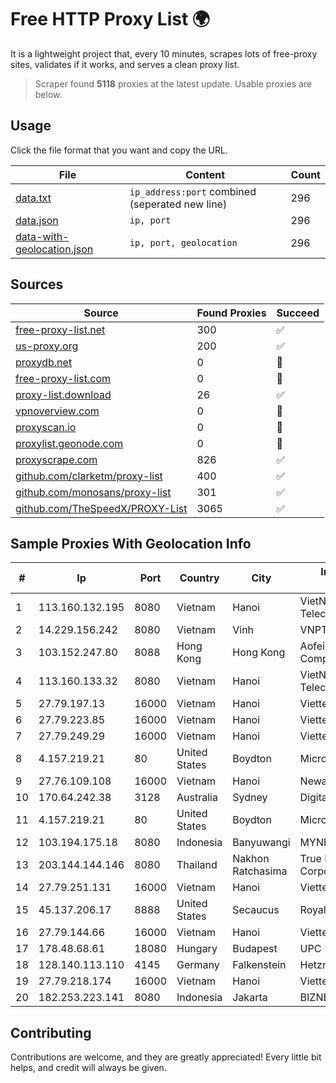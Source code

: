 
# Free HTTP Proxy List 🌍

It is a lightweight project that, every 10 minutes, scrapes lots of free-proxy sites, validates if it works, and serves a clean proxy list.


> Scraper found **5118** proxies at the latest update. Usable proxies are below.

## Usage

Click the file format that you want and copy the URL.


|File|Content|Count|
|----|-------|-----|
|[data.txt](https://raw.githubusercontent.com/themiralay/Proxy-List-World/master/data.txt)|`ip_address:port` combined (seperated new line)|296|
|[data.json](https://raw.githubusercontent.com/themiralay/Proxy-List-World/master/data.json)|`ip, port`|296|
|[data-with-geolocation.json](https://raw.githubusercontent.com/themiralay/Proxy-List-World/master/data-with-geolocation.json)|`ip, port, geolocation`|296|

## Sources

|Source|Found Proxies|Succeed|
|------|-------------|-------|
|[free-proxy-list.net](https://free-proxy-list.net)|300|✅|
|[us-proxy.org](https://www.us-proxy.org)|200|✅|
|[proxydb.net](http://proxydb.net)|0|🚫|
|[free-proxy-list.com](https://free-proxy-list.com/?page=&port=&type%5B%5D=http&type%5B%5D=https&up_time=0&search=Search)|0|🚫|
|[proxy-list.download](https://www.proxy-list.download/HTTP)|26|✅|
|[vpnoverview.com](https://vpnoverview.com/privacy/anonymous-browsing/free-proxy-servers)|0|🚫|
|[proxyscan.io](https://www.proxyscan.io)|0|🚫|
|[proxylist.geonode.com](https://proxylist.geonode.com/api/proxy-list?limit=300&page=1&sort_by=lastChecked&sort_type=desc&protocols=http,https)|0|🚫|
|[proxyscrape.com](https://api.proxyscrape.com/v2/?request=displayproxies&protocol=http&timeout=10000&country=all&ssl=all&anonymity=all)|826|✅|
|[github.com/clarketm/proxy-list](https://raw.githubusercontent.com/clarketm/proxy-list/master/proxy-list-raw.txt)|400|✅|
|[github.com/monosans/proxy-list](https://raw.githubusercontent.com/monosans/proxy-list/main/proxies/http.txt)|301|✅|
|[github.com/TheSpeedX/PROXY-List](https://raw.githubusercontent.com/TheSpeedX/PROXY-List/master/http.txt)|3065|✅|


## Sample Proxies With Geolocation Info

|#|Ip|Port|Country|City|Internet Service Provider|
|-|--|----|-------|----|-------------------------|
|1|113.160.132.195|8080|Vietnam|Hanoi|VietNam Post and Telecom Corporation|
|2|14.229.156.242|8080|Vietnam|Vinh|VNPT|
|3|103.152.247.80|8088|Hong Kong|Hong Kong|Aofei Data International Company Limited|
|4|113.160.133.32|8080|Vietnam|Hanoi|VietNam Post and Telecom Corporation|
|5|27.79.197.13|16000|Vietnam|Hanoi|Viettel Corporation|
|6|27.79.223.85|16000|Vietnam|Hanoi|Viettel Corporation|
|7|27.79.249.29|16000|Vietnam|Hanoi|Viettel Corporation|
|8|4.157.219.21|80|United States|Boydton|Microsoft Corporation|
|9|27.76.109.108|16000|Vietnam|Hanoi|Newass2011xDSLHCMC|
|10|170.64.242.38|3128|Australia|Sydney|DigitalOcean, LLC|
|11|4.157.219.21|80|United States|Boydton|Microsoft Corporation|
|12|103.194.175.18|8080|Indonesia|Banyuwangi|MYNET|
|13|203.144.144.146|8080|Thailand|Nakhon Ratchasima|True Internet Corporation CO. Ltd.|
|14|27.79.251.131|16000|Vietnam|Hanoi|Viettel Corporation|
|15|45.137.206.17|8888|United States|Secaucus|RoyaleHosting BV|
|16|27.79.144.66|16000|Vietnam|Hanoi|Viettel Corporation|
|17|178.48.68.61|18080|Hungary|Budapest|UPC|
|18|128.140.113.110|4145|Germany|Falkenstein|Hetzner Online GmbH|
|19|27.79.218.174|16000|Vietnam|Hanoi|Viettel Corporation|
|20|182.253.223.141|8080|Indonesia|Jakarta|BIZNET|



## Contributing

Contributions are welcome, and they are greatly appreciated! Every
little bit helps, and credit will always be given.

